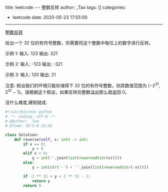 title: leetcode --- 整数反转
author: _Tao
tags: []
categories:
  - leetcode
date: 2020-05-23 17:55:00
---
[整数反转](https://leetcode-cn.com/problems/reverse-integer/)

给出一个 32 位的有符号整数，你需要将这个整数中每位上的数字进行反转。

示例 1:
输入: 123
输出: 321

 示例 2:
输入: -123
输出: -321

示例 3:
输入: 120
输出: 21

注意:
假设我们的环境只能存储得下 32 位的有符号整数，则其数值范围为 [−2<sup>31</sup>,  2<sup>31</sup> − 1]。请根据这个假设，如果反转后整数溢出那么就返回 0。

<!-- more -->

没什么难度,硬刚就成.

```python
#!/usr/bin/env python
# -*- coding: utf-8 -*-
# @Author: _Tao
# @Time: 19-5-8 23:43

class Solution:
	def reverse(self, x: int) -> int:
		if x == 0:
			y = 0
		elif x > 0:
			y = int(''.join(list(reversed(str(x)))))
		else:
			y = int(str('-') + ''.join(list(reversed(str(-x)))))

		if -2 ** 31 < y < 2 ** 31 - 1:
			return y
		return 0
```